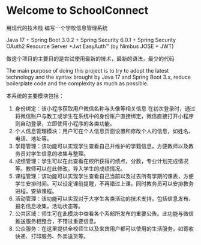 # Welcome to SchoolConnect

用现代的技术栈 编写一个学校信息管理系统

Java 17 + Spring Boot 3.0.2 + Spring Security 6.0.1 + Spring Security OAuth2 Resource Server +Jwt EasyAuth™️ (by Nimbus JOSE + JWT)

做这个项目的主要目的是尝试使用最新的技术，最新的语法，最少的代码

The main purpose of doing this project is to try to adopt the latest technology and the syntax brought by Java 17 and Spring Boot 3.x, reduce boilerplate code and the complexity as much as possible.

本系统的主要模块包括：
1. 身份绑定：该小程序获取用户微信名称与头像等相关信息 在初次登录时，通过将微信账户与教工或学生在系统中的身份账户直接绑定，微信直接打开小程序则自动登录，立即使用小程序的各类功能。
2. 个人信息管理模块：用户可在个人信息页面设置和修改个人的信息，如姓名、电话、地址等。
3. 学籍管理：该功能可以实现学生查看自己并维护的学籍信息，方便教师以及教务员对学生信息的收集与整理。
4. 成绩管理：学生可以在此查看在校所获得的绩点，分数，专业计划完成情况等。教师可以在此修改，导入学生的成绩情况。
5. 课程管理：该功能可以实现学生查看自己当前以及过去所有学期的课表，方便学生安排时间。可以设定课前提醒，不再错过上课。同时教务员可以安排教务进程，安排课程。
6. 活动管理：该功能可以实现对于大学生各类活动的技术支持，包括信息发布、报名信息收集，活动状态等。
7. 公共区域：师生可在此模块中查看各个系部所发布的重要公告。此功能与微信推送服务相整合，不错过重要信息。
8. 公众服务：在这里提供全校师生以及来宾用户都可以使用的生活服务，如寄收快递、打印服务、外卖送货等。
